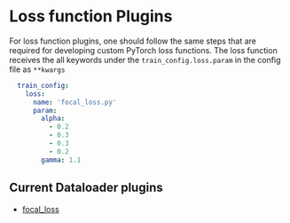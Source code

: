 # Loss function Plugins
For loss function plugins, one should follow the same steps that are required for developing custom PyTorch loss functions.
The loss function receives the all keywords under the `train_config.loss.param` in the config file as `**kwargs`
```yaml
  train_config:
    loss:
      name: 'focal_loss.py'
      param:
        alpha:
          - 0.2
          - 0.3
          - 0.3
          - 0.2
        gamma: 1.1
```
## Current Dataloader plugins
* [focal_loss](focal_loss.py)
